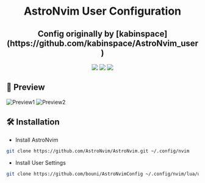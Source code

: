 <h1 align="center">AstroNvim User Configuration</h1>

<h2 align="center">Config originally by [kabinspace](https://github.com/kabinspace/AstroNvim_user)</h2>

<div align="center">
<img src="https://img.shields.io/github/last-commit/bouni/AstroNvimConfig?style=for-the-badge&logo=github&color=a6da95&logoColor=D9E0EE&labelColor=302D41"/>
<img src="https://img.shields.io/github/repo-size/bouni/AstroNvimConfig?style=for-the-badge&logo=dropbox&color=7dc4e4&logoColor=D9E0EE&labelColor=302D41"/>
<img src="https://img.shields.io/github/license/bouni/AstroNvimConfig?style=for-the-badge&logo=powerpages&color=cba6f7&logoColor=D9E0EE&labelColor=302D41"/>
</div>

## 🌟 Preview

![Preview1](https://github.com/kabinspace/AstroNvim_user/blob/master/.github/assets/overview.png)
![Preview2](https://github.com/kabinspace/AstroNvim_user/blob/master/.github/assets/vertsplit.png)

## 🛠 Installation

- Install AstroNvim

```sh
git clone https://github.com/AstroNvim/AstroNvim.git ~/.config/nvim
```

- Install User Settings

```sh
git clone https://github.com/bouni/AstroNvimConfig ~/.config/nvim/lua/user
```
